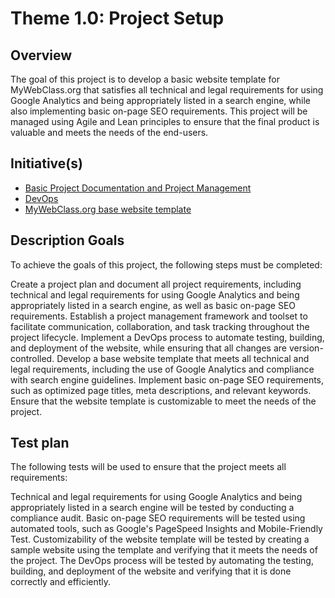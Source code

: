 # Theme 1.0: Project Setup

## Overview
The goal of this project is to develop a basic website template for MyWebClass.org that satisfies all technical and legal requirements for using Google Analytics and being appropriately listed in a search engine, while also implementing basic on-page SEO requirements. This project will be managed using Agile and Lean principles to ensure that the final product is valuable and meets the needs of the end-users.

## Initiative(s)

* [Basic Project Documentation and Project Management](initiatives/documentation_initiative.md)
* [DevOps](initiatives/initiative_devops.md)
* [MyWebClass.org base website template](initiatives/initiative_webpage_template.md)

## Description Goals

To achieve the goals of this project, the following steps must be completed:

Create a project plan and document all project requirements, including technical and legal requirements for using Google Analytics and being appropriately listed in a search engine, as well as basic on-page SEO requirements.
Establish a project management framework and toolset to facilitate communication, collaboration, and task tracking throughout the project lifecycle.
Implement a DevOps process to automate testing, building, and deployment of the website, while ensuring that all changes are version-controlled.
Develop a base website template that meets all technical and legal requirements, including the use of Google Analytics and compliance with search engine guidelines.
Implement basic on-page SEO requirements, such as optimized page titles, meta descriptions, and relevant keywords.
Ensure that the website template is customizable to meet the needs of the project.

## Test plan

The following tests will be used to ensure that the project meets all requirements:

Technical and legal requirements for using Google Analytics and being appropriately listed in a search engine will be tested by conducting a compliance audit.
Basic on-page SEO requirements will be tested using automated tools, such as Google's PageSpeed Insights and Mobile-Friendly Test.
Customizability of the website template will be tested by creating a sample website using the template and verifying that it meets the needs of the project.
The DevOps process will be tested by automating the testing, building, and deployment of the website and verifying that it is done correctly and efficiently.
